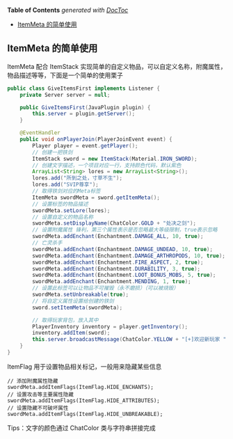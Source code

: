 <!-- START doctoc generated TOC please keep comment here to allow auto update -->
<!-- DON'T EDIT THIS SECTION, INSTEAD RE-RUN doctoc TO UPDATE -->
**Table of Contents**  *generated with [DocToc](https://github.com/thlorenz/doctoc)*

- [ItemMeta 的简单使用](#itemmeta-%E7%9A%84%E7%AE%80%E5%8D%95%E4%BD%BF%E7%94%A8)

<!-- END doctoc generated TOC please keep comment here to allow auto update -->

## ItemMeta 的简单使用

ItemMeta 配合 ItemStack 实现简单的自定义物品，可以自定义名称，附魔属性，物品描述等等，下面是一个简单的使用栗子

```java
public class GiveItemsFirst implements Listener {
    private Server server = null;

    public GiveItemsFirst(JavaPlugin plugin) {
        this.server = plugin.getServer();
    }

    @EventHandler
    public void onPlayerJoin(PlayerJoinEvent event) {
        Player player = event.getPlayer();
        // 创建一把铁剑
        ItemStack sword = new ItemStack(Material.IRON_SWORD);
        // 创建文字描述，一个项目对应一行，支持颜色代码，默认紫色
        ArrayList<String> lores = new ArrayList<String>();
        lores.add("所到之处，寸草不生");
        lores.add("SVIP尊享");
        // 取得铁剑对应的Meta标签
        ItemMeta swordMeta = sword.getItemMeta();
        // 设置标签的物品描述
        swordMeta.setLore(lores);
        // 设置自定义的物品名称
        swordMeta.setDisplayName(ChatColor.GOLD + "处决之剑");
        // 设置附魔属性 锋利，第三个属性表示是否忽略最大等级限制，true表示忽略
        swordMeta.addEnchant(Enchantment.DAMAGE_ALL, 10, true);
        // 亡灵杀手
        swordMeta.addEnchant(Enchantment.DAMAGE_UNDEAD, 10, true);
        swordMeta.addEnchant(Enchantment.DAMAGE_ARTHROPODS, 10, true);
        swordMeta.addEnchant(Enchantment.FIRE_ASPECT, 2, true);
        swordMeta.addEnchant(Enchantment.DURABILITY, 3, true);
        swordMeta.addEnchant(Enchantment.LOOT_BONUS_MOBS, 5, true);
        swordMeta.addEnchant(Enchantment.MENDING, 1, true);
        // 设置此标签可以让物品不可摧毁（永不磨损）（可以被烧毁）
        swordMeta.setUnbreakable(true);
        // 将自定义属性设置给创建的铁剑
        sword.setItemMeta(swordMeta);

        // 取得玩家背包，放入其中
        PlayerInventory inventory = player.getInventory();
        inventory.addItem(sword);
        this.server.broadcastMessage(ChatColor.YELLOW + "[+]欢迎新玩家 " + ChatColor.GREEN + player.getName() + " " + ChatColor.YELLOW + "加入游戏。");
    }
}
```

ItemFlag 用于设置物品相关标记，一般用来隐藏某些信息

```
// 添加附魔属性隐藏
swordMeta.addItemFlags(ItemFlag.HIDE_ENCHANTS);
// 设置攻击等主要属性隐藏
swordMeta.addItemFlags(ItemFlag.HIDE_ATTRIBUTES);
// 设置隐藏不可破坏属性
swordMeta.addItemFlags(ItemFlag.HIDE_UNBREAKABLE);
```

Tips：文字的颜色通过 ChatColor 类与字符串拼接完成
